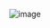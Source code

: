 ![image](https://user-images.githubusercontent.com/38047246/78897567-961a1500-7a9c-11ea-9250-e2a666799474.png)
